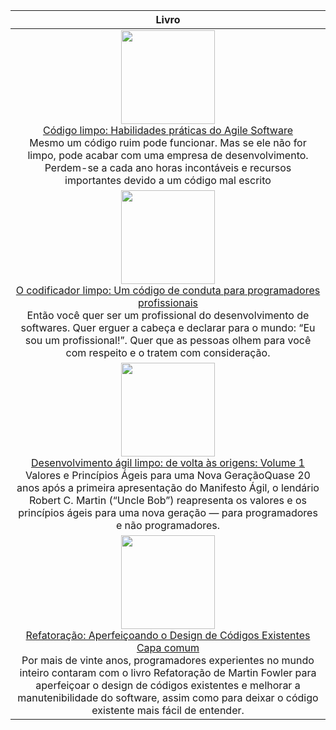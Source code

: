 | Livro | 
| :---: |
|<a href="https://amzn.to/3KGYYoB" ><img src="https://images-na.ssl-images-amazon.com/images/I/41aHzYSXZkL._SX380_BO1,204,203,200_.jpg" border="0" height="150"/></a><br>[Código limpo: Habilidades práticas do Agile Software ](https://amzn.to/3KGYYoB)<br> Mesmo um código ruim pode funcionar. Mas se ele não for limpo, pode acabar com uma empresa de desenvolvimento. Perdem-se a cada ano horas incontáveis e recursos importantes devido a um código mal escrito | 
|<a href="https://amzn.to/3Rw2JiT" ><img src="https://images-na.ssl-images-amazon.com/images/I/41MtioCZaEL._SX359_BO1,204,203,200_.jpg" border="0" height="150"/></a> <br>[O codificador limpo: Um código de conduta para programadores profissionais](https://amzn.to/3Rw2JiT)<br>Então você quer ser um profissional do desenvolvimento de softwares. Quer erguer a cabeça e declarar para o mundo: “Eu sou um profissional!”. Quer que as pessoas olhem para você com respeito e o tratem com consideração.|
|<a href="https://amzn.to/3TCW6NE" ><img src="https://images-na.ssl-images-amazon.com/images/I/41092NmnMkL._SX355_BO1,204,203,200_.jpg" border="0" height="150"/></a> <br>[Desenvolvimento ágil limpo: de volta às origens: Volume 1](https://amzn.to/3TCW6NE)<br>Valores e Princípios Ágeis para uma Nova GeraçãoQuase 20 anos após a primeira apresentação do Manifesto Ágil, o lendário Robert C. Martin (“Uncle Bob”) reapresenta os valores e os princípios ágeis para uma nova geração ― para programadores e não programadores.|
|<a href="https://amzn.to/3TCW6NE" ><img src="https://m.media-amazon.com/images/I/4125lRe2M9L._SX347_BO1,204,203,200_.jpg" border="0" height="150"/></a> <br>[Refatoração: Aperfeiçoando o Design de Códigos Existentes Capa comum](https://a.co/d/b5ToohP)<br>Por mais de vinte anos, programadores experientes no mundo inteiro contaram com o livro Refatoração de Martin Fowler para aperfeiçoar o design de códigos existentes e melhorar a manutenibilidade do software, assim como para deixar o código existente mais fácil de entender.|
